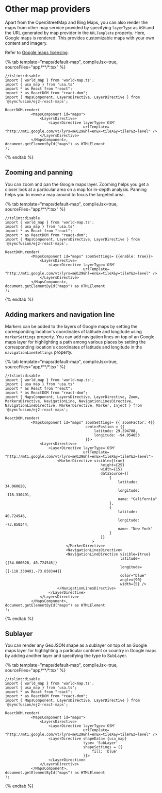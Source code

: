 # Other map providers

Apart from the OpenStreetMap and Bing Maps, you can also render the maps from other map service provided by specifying `layerType` as `OSM` and the URL generated by map provider in the `URLTemplate` property. Here, Google maps is rendered. This provides customizable maps with your own content and imagery.

Refer to [Google maps licensing](https://developers.google.com/maps/terms#10-license-restrictions).

{% tab template="maps/default-map", compileJsx=true, sourceFiles="app/**/*.tsx" %}

```tsx
//tslint:disable
import { world_map } from 'world-map.ts';
import { usa_map } from 'usa.ts'
import * as React from "react";
import * as ReactDOM from "react-dom";
import { MapsComponent, LayersDirective, LayerDirective } from '@syncfusion/ej2-react-maps';

ReactDOM.render(
            <MapsComponent id="maps">
                <LayersDirective>
                    <LayerDirective layerType='OSM'
                                    urlTemplate= "http://mt1.google.com/vt/lyrs=m@129&hl=en&x=tileX&y=tileY&z=level" />
                </LayersDirective>
            </MapsComponent>,
document.getElementById("maps") as HTMLElement
);

```

{% endtab %}

## Zooming and panning

You can zoom and pan the Google maps layer. Zooming helps you get a closer look at a particular area on a map for in-depth analysis. Panning helps you to move a map around to focus the targeted area.

{% tab template="maps/default-map", compileJsx=true, sourceFiles="app/**/*.tsx" %}

```tsx
//tslint:disable
import { world_map } from 'world-map.ts';
import { usa_map } from 'usa.ts'
import * as React from "react";
import * as ReactDOM from "react-dom";
import { MapsComponent, LayersDirective, LayerDirective } from '@syncfusion/ej2-react-maps';

ReactDOM.render(
            <MapsComponent id="maps" zoomSettings= {{enable: true}}>
                <LayersDirective>
                    <LayerDirective layerType='OSM'
                                    urlTemplate= "http://mt1.google.com/vt/lyrs=m@129&hl=en&x=tileX&y=tileY&z=level" />
                </LayersDirective>
            </MapsComponent>,
document.getElementById("maps") as HTMLElement
);

```

{% endtab %}

## Adding markers and navigation line

Markers can be added to the layers of Google maps by setting the corresponding location's coordinates of latitude and longitude using `markerSettings` property. You can add navigation lines on top of an Google maps layer  for highlighting a path among various places by setting the corresponding location's coordinates of latitude and longitude in the `navigationLineSettings` property.

{% tab template="maps/default-map", compileJsx=true, sourceFiles="app/**/*.tsx" %}

```tsx
//tslint:disable
import { world_map } from 'world-map.ts';
import { usa_map } from 'usa.ts'
import * as React from "react";
import * as ReactDOM from "react-dom";
import { MapsComponent, LayersDirective, LayerDirective, Zoom, MarkersDirective, NavigationLine, NavigationLinesDirective, NavigationLineDirective, MarkerDirective, Marker, Inject } from '@syncfusion/ej2-react-maps';

ReactDOM.render(
            <MapsComponent id="maps" zoomSettings= {{ zoomFactor: 4}}
                                     centerPostion = {{
                                         latitude: 29.394708,
                                         longitude: -94.954653
                                     }}>
                <LayersDirective>
                    <LayerDirective layerType='OSM'
                                    urlTemplate= "http://mt1.google.com/vt/lyrs=m@129&hl=en&x=tileX&y=tileY&z=level">
                        <MarkerDirective visible={true}
                                            height={25}
                                            width={15}
                                            dataSource={[
                                                {
                                                    latitude: 34.060620,
                                                    longitude: -118.330491,
                                                    name: "California"
                                                },
                                                {
                                                    latitude: 40.724546,
                                                    longitude: -73.850344,
                                                    name: "New York"
                                                }
                                            ]}
                                        >
                            </MarkerDirective>
                            <NavigationLinesDirective>
                            <NavigationLineDirective visible={true}
                                                     latitude={[34.060620, 40.724546]}
                                                     longitude={[-118.330491,-73.850344]}
                                                     color="blue"
                                                     angle={90}
                                                     width={5} />
                        </NavigationLinesDirective>
                    </LayerDirective>
                </LayersDirective>
            </MapsComponent>,
document.getElementById("maps") as HTMLElement
);

```

{% endtab %}

## Sublayer

You can render any GeoJSON shape as a sublayer on top of an Google maps layer for highlighting a particular continent or country in Google maps by adding another layer and specifying the type to SubLayer.

{% tab template="maps/default-map", compileJsx=true, sourceFiles="app/**/*.tsx" %}

```tsx
//tslint:disable
import { world_map } from 'world-map.ts';
import { usa_map } from 'usa.ts';
import * as React from "react";
import * as ReactDOM from "react-dom";
import { MapsComponent, LayersDirective, LayerDirective } from '@syncfusion/ej2-react-maps';

ReactDOM.render(
            <MapsComponent id="maps">
                <LayersDirective>
                    <LayerDirective layerType='OSM'
                                    urlTemplate= "http://mt1.google.com/vt/lyrs=m@129&hl=en&x=tileX&y=tileY&z=level" />
                    <LayerDirective shapeData= {usa_map}
                                    type= 'SubLayer'
                                    shapeSettings = {{
                                        fill: 'blue'
                                    }}>
                    </LayerDirective>
                </LayersDirective>
            </MapsComponent>,
document.getElementById("maps") as HTMLElement
);

```

{% endtab %}